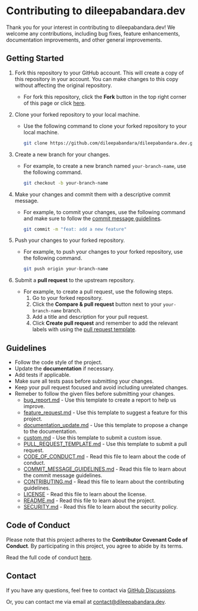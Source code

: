 # Contributing to dileepabandara.dev

Thank you for your interest in contributing to dileepabandara.dev! We welcome any contributions, including bug fixes, feature enhancements, documentation improvements, and other general improvements.

## Getting Started

1. Fork this repository to your GitHub account. This will create a copy of this repository in your account. You can make changes to this copy without affecting the original repository.
   - For fork this repository, click the **Fork** button in the top right corner of this page or click [here](https://github.com/dileepabandara/dileepabandara.dev/fork).
2. Clone your forked repository to your local machine.
   - Use the following command to clone your forked repository to your local machine.
  
     ```bash
     git clone https://github.com/dileepabandara/dileepabandara.dev.git
     ```

3. Create a new branch for your changes.
   - For example, to create a new branch named `your-branch-name`, use the following command.
  
     ```bash
     git checkout -b your-branch-name
     ```

4. Make your changes and commit them with a descriptive commit message.
   - For example, to commit your changes, use the following command and make sure to follow the [commit message guidelines](COMMIT_GUIDELINES.md).
  
     ```bash
     git commit -m "feat: add a new feature"
     ```

5. Push your changes to your forked repository.
   - For example, to push your changes to your forked repository, use the following command.
  
     ```bash
     git push origin your-branch-name
     ```

6. Submit a **pull request** to the upstream repository.
   - For example, to create a pull request, use the following steps.
     1. Go to your forked repository.
     2. Click the **Compare & pull request** button next to your `your-branch-name` branch.
     3. Add a title and description for your pull request.
     4. Click **Create pull request** and remember to add the relevant labels with using the [pull request template](.github/PULL_REQUEST_TEMPLATE.md).

## Guidelines

- Follow the code style of the project.
- Update the **documentation** if necessary.
- Add tests if applicable.
- Make sure all tests pass before submitting your changes.
- Keep your pull request focused and avoid including unrelated changes.
- Remeber to follow the given files before submitting your changes.
  - [bug_report.md](.github/ISSUE_TEMPLATE/bug_report.md) - Use this template to create a report to help us improve.
  - [feature_request.md](.github/ISSUE_TEMPLATE/feature_request.md) - Use this template to suggest a feature for this project.
  - [documentation_update.md](.github/ISSUE_TEMPLATE/documentation_update.md) - Use this template to propose a change to the documentation.
  - [custom.md](.github/ISSUE_TEMPLATE/custom.md) - Use this template to submit a custom issue.
  - [PULL_REQUEST_TEMPLATE.md](.github/PULL_REQUEST_TEMPLATE.md) - Use this template to submit a pull request.
  - [CODE_OF_CONDUCT.md](CODE_OF_CONDUCT.md) - Read this file to learn about the code of conduct.
  - [COMMIT_MESSAGE_GUIDELINES.md](COMMIT_MESSAGE_GUIDELINES.md) - Read this file to learn about the commit message guidelines.
  - [CONTRIBUTING.md](CONTRIBUTING.md) - Read this file to learn about the contributing guidelines.
  - [LICENSE](LICENSE) - Read this file to learn about the license.
  - [README.md](README.md) - Read this file to learn about the project.
  - [SECURITY.md](SECURITY.md) - Read this file to learn about the security policy.

## Code of Conduct

Please note that this project adheres to the **Contributor Covenant Code of Conduct**. By participating in this project, you agree to abide by its terms.

Read the full code of conduct [here](CODE_OF_CONDUCT.md).

## Contact

If you have any questions, feel free to contact via [GitHub Discussions](https://github.com/dileepabandara/dileepabandara.dev/discussions).

Or, you can contact me via email at <contact@dileepabandara.dev>.
